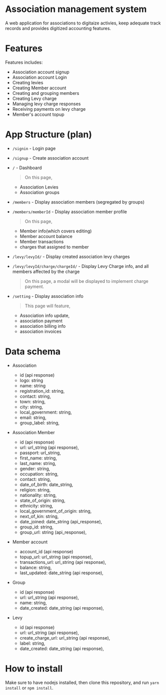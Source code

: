 # Association management system

A web application for associations to digitaize activies, keep adequate track records and provides digitized accounting features.

# Features

Features includes:
- Association account signup
- Association account Login
- Creating levies
- Creating Member account
- Creating and grouping members
- Creating Levy charge
- Managing levy charge responses
- Receiving payments on levy charge
- Member's account topup


# App Structure (plan)

- `/signin` - Login page

- `/signup` - Create association account

- `/` - Dashboard
    > On this page,
    - Association Levies
    - Association groups

- `/members` - Display association members (segregated by groups)

- `/members/memberId` - Display association member profile
    > On this page,
    - Member info(which covers editing)
    - Member account balance
    - Member transactions
    - charges that assigned to member

- `/levy/levyId/` - Display created association levy charges

- `/levy/levyId/charge/chargeId/` - Display Levy Charge info, and all members affected by the charge
    > On this page, a modal will be displayed to implement charge payment.

- `/setting` - Display association info
    > This page will feature,
    - Association info update,
    - association payment
    - association billing info
    - association invoices


# Data schema
- Association
    - id (api response)
    - logo: string
    - name: string
    - registration_id: string,
    - contact: string,
    - town: string,
    - city: string,
    - local_government: string,
    - email: string,
    - group_label: string,

- Association Member
    - id (api response)
    - url: url_string (api response),
    - passport: url_string,
    - first_name: string,
    - last_name: string,
    - gender: string,
    - occupation: string,
    - contact: string,
    - date_of_birth: date_string,
    - religion: string,
    - nationality: string,
    - state_of_origin: string,
    - ethnicity: string,
    - local_government_of_origin: string,
    - next_of_kin: string,
    - date_joined: date_string (api_response),
    - group_id: string,
    - group_url: string (api_response),

- Member account
    - account_id (api response)
    - topup_url: url_string (api response),
    - transactions_url: url_string (api response),
    - balance: string,
    - last_updated: date_string (api response),

- Group
    - id (api response)
    - url: url_string (api response),
    - name: string,
    - date_created: date_string (api response),

- Levy
    - id (api response)
    - url: url_string (api response),
    - create_charge_url: url_string (api response),
    - label: string,
    - date_created: date_string (api response),


# How to install

Make sure to have nodejs installed, then clone this repository, and run `yarn install` or  `npm install`.